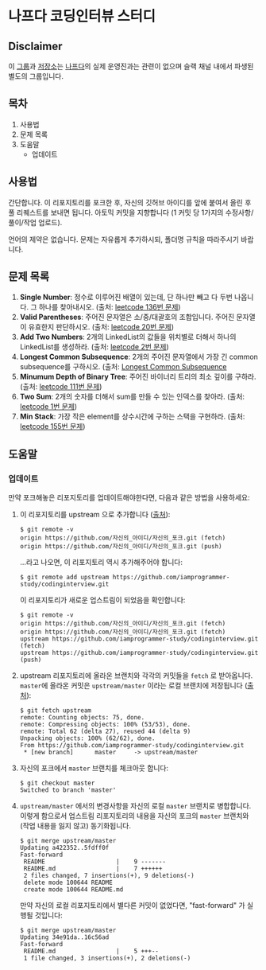 # 나프다 코딩인터뷰 스터디

## Disclaimer

이 [그룹](https://github.com/iamprogrammer-study/)과 [저장소](https://github.com/iamprogrammer-study/codinginterview)는 [나프다](http://iamprogrammer.io)의 실제 운영진과는 관련이 없으며 슬랙 채널 내에서 파생된 별도의 그룹입니다.

## 목차

1. 사용법
2. 문제 목록
3. 도움말
	- 업데이트

## 사용법

간단합니다. 이 리포지토리를 포크한 후, 자신의 깃허브 아이디를 앞에 붙여서 올린 후 풀 리퀘스트를 보내면 됩니다. 아토믹 커밋을 지향합니다 (1 커밋 당 1가지의 수정사항/풀이/작업 업로드).

언어의 제약은 없습니다. 문제는 자유롭게 추가하시되, 폴더명 규칙을 따라주시기 바랍니다.

## 문제 목록

1. **Single Number**: 정수로 이루어진 배열이 있는데, 단 하나만 빼고 다 두번 나옵니다. 그 하나를 찾아내시오. (출처: [leetcode 136번 문제](https://leetcode.com/problems/single-number/))
2. **Valid Parentheses**: 주어진 문자열은 소/중/대괄호의 조합입니다. 주어진 문자열이 유효한지 판단하시오. (출처: [leetcode 20번 문제](https://leetcode.com/problems/valid-parentheses/))
3. **Add Two Numbers**:  2개의 LinkedList의 값들을 위치별로 더해서 하나의 LinkedList를 생성하라. (출처: [leetcode 2번 문제](https://leetcode.com/problems/add-two-numbers/))
4. **Longest Common Subsequence**: 2개의 주어진 문자열에서 가장 긴 common subsequence를 구하시오. (출처: [Longest Common Subsequence](http://www.geeksforgeeks.org/dynamic-programming-set-4-longest-common-subsequence/)
5. **Minumum Depth of Binary Tree**: 주어진 바이너리 트리의 최소 깊이를 구하라. (출처: [leetcode 111번 문제](https://leetcode.com/problems/minimum-depth-of-binary-tree/))
6. **Two Sum**: 2개의 숫자를 더해서 sum를 만들 수 있는 인덱스를 찾아라. (출처: [leetcode 1번 문제](https://leetcode.com/problems/two-sum/))
7. **Min Stack**: 가장 작은 element를 상수시간에 구하는  스택을 구현하라. (출처: [leetcode 155번 문제](https://leetcode.com/problems/min-stack/))

## 도움말

### 업데이트

만약 포크해놓은 리포지토리를 업데이트해야한다면, 다음과 같은 방법을 사용하세요:

1. 이 리포지토리를 upstream 으로 추가합니다 ([출처](https://help.github.com/articles/configuring-a-remote-for-a-fork/)):

    ```
	$ git remote -v
    origin https://github.com/자신의_아이디/자신의_포크.git (fetch)
    origin https://github.com/자신의_아이디/자신의_포크.git (push)
    ```

	...라고 나오면, 이 리포지토리 역시 추가해주어야 합니다:

    ```
	$ git remote add upstream https://github.com/iamprogrammer-study/codinginterview.git
    ```

	이 리포지토리가 새로운 업스트림이 되었음을 확인합니다:

    ```
	$ git remote -v
    origin https://github.com/자신의_아이디/자신의_포크.git (fetch)
    origin https://github.com/자신의_아이디/자신의_포크.git (fetch)
    upstream https://github.com/iamprogrammer-study/codinginterview.git (fetch)
    upstream https://github.com/iamprogrammer-study/codinginterview.git (push)
    ```

2. upstream 리포지토리에 올라온 브랜치와 각각의 커밋들을 `fetch` 로 받아옵니다. `master`에 올라온 커밋은 `upstream/master` 이라는 로컬 브랜치에 저장됩니다 ([출처](https://help.github.com/articles/syncing-a-fork/)):

	```
    $ git fetch upstream
    remote: Counting objects: 75, done.
    remote: Compressing objects: 100% (53/53), done.
    remote: Total 62 (delta 27), reused 44 (delta 9)
    Unpacking objects: 100% (62/62), done.
    From https://github.com/iamprogrammer-study/codinginterview.git
	 * [new branch]      master     -> upstream/master
    ```

3. 자신의 포크에서 `master` 브랜치를 체크아웃 합니다:

    ```
    $ git checkout master
    Switched to branch 'master'
    ```

4. `upstream/master` 에서의 변경사항을 자신의 로컬 `master` 브랜치로 병합합니다. 이렇게 함으로서 업스트림 리포지토리의 내용을 자신의 포크의 `master` 브랜치와 (작업 내용을 잃지 않고) 동기화됩니다.

	```
    $ git merge upstream/master
    Updating a422352..5fdff0f
	Fast-forward
	 README                    |    9 -------
	 README.md                 |    7 ++++++
	 2 files changed, 7 insertions(+), 9 deletions(-)
	 delete mode 100644 README
	 create mode 100644 README.md
    ```

    만약 자신의 로컬 리포지토리에서 별다른 커밋이 없었다면, "fast-forward" 가 실행될 것입니다:

    ```
    $ git merge upstream/master
    Updating 34e91da..16c56ad
	Fast-forward
	 README.md                 |    5 +++--
	 1 file changed, 3 insertions(+), 2 deletions(-)
    ```
